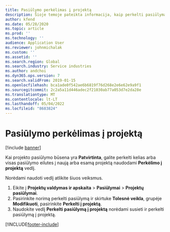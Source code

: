 ```yaml
---
title: Pasiūlymo perkėlimas į projektą
description: Šioje temoje pateikta informacija, kaip perkelti pasiūlymą į naują arba esamą projektą.
author: kfend
ms.date: 05/28/2020
ms.topic: article
ms.prod: ''
ms.technology: ''
audience: Application User
ms.reviewer: johnmichalak
ms.custom: ''
ms.assetid: ''
ms.search.region: Global
ms.search.industry: Service industries
ms.author: andchoi
ms.dyn365.ops.version: 7
ms.search.validFrom: 2019-01-15
ms.openlocfilehash: bca1ade0f542ae6b6819f76d268e2e6e62e9a9f1
ms.sourcegitcommit: 2c2a5a11d446adec2f21030ab77a053d7e2da28e
ms.translationtype: MT
ms.contentlocale: lt-LT
ms.lasthandoff: 05/04/2022
ms.locfileid: "8683824"
---
```

# <a name="transfer-a-quotation-to-a-project"></a>Pasiūlymo perkėlimas į projektą

[!include [banner](../includes/banner.md)]

Kai projekto pasiūlymo būsena yra **Patvirtinta**, galite perkelti kelias arba visas pasiūlymo eilutes į naują arba esamą projektą naudodami **Perkėlimo į projektą** vedlį. 

Norėdami naudoti vedlį atlikite šiuos veiksmus.

1. Eikite į **Projektų valdymas ir apskaita** > **Pasiūlymai** > **Projektų pasiūlymai**.
2. Pasirinkite norimą perkelti pasiūlymą ir skirtuke **Tolesnė veikla**, grupėje **Modifikuoti**, pasirinkite **Perkelti į projektą**.
3. Naudokite vedlį **Perkelti pasiūlymą į projektą** norėdami susieti ir perkelti pasiūlymą į projektą.


[!INCLUDE[footer-include](../includes/footer-banner.md)]